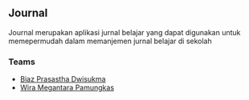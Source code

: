## Journal 

Journal merupakan aplikasi jurnal belajar yang dapat digunakan untuk memepermudah dalam memanjemen jurnal belajar di sekolah

### Teams

- [Biaz Prasastha Dwisukma](https://github.com/BiazPrasastha/) 
- [Wira Megantara Pamungkas](https://github.com/Spica027/)
